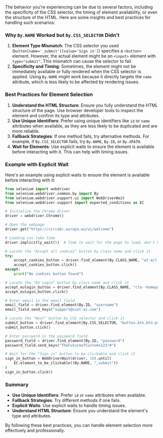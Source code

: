 The behavior you're experiencing can be due to several factors, including the specificity of the CSS selector, the timing of element availability, or even the structure of the HTML. Here are some insights and best practices for handling such scenarios:

### Why `By.NAME` Worked but `By.CSS_SELECTOR` Didn't
1. **Element Type Mismatch**: The CSS selector you used (`button[name='_submit'][value='Sign in']`) specifies a `<button>` element. However, the actual element might be an `<input>` element with `type="submit"`. This mismatch can cause the selector to fail.
2. **Specificity and Timing**: Sometimes, the element might not be immediately available or fully rendered when the CSS selector is applied. Using `By.NAME` might work because it directly targets the `name` attribute, which is less likely to be affected by rendering issues.

### Best Practices for Element Selection
1. **Understand the HTML Structure**: Ensure you fully understand the HTML structure of the page. Use browser developer tools to inspect the element and confirm its type and attributes.
2. **Use Unique Identifiers**: Prefer using unique identifiers like `id` or `name` attributes when available, as they are less likely to be duplicated and are more reliable.
3. **Fallback Strategies**: If one method fails, try alternative methods. For example, if `By.CSS_SELECTOR` fails, try `By.NAME`, `By.ID`, or `By.XPATH`.
4. **Wait for Elements**: Use explicit waits to ensure the element is available before interacting with it. This can help with timing issues.

### Example with Explicit Wait
Here's an example using explicit waits to ensure the element is available before interacting with it:

```python
from selenium import webdriver
from selenium.webdriver.common.by import By
from selenium.webdriver.support.ui import WebDriverWait
from selenium.webdriver.support import expected_conditions as EC

# Initialize the Chrome driver
driver = webdriver.Chrome()

# Open the webpage
driver.get("https://circabc.europa.eu/ui/welcome")

# Loading can take time
driver.implicitly_wait(5)  # Time to wait for the page to load; don't have to wait for the complete duration if the page loads faster

# Locate the "Accept all cookies" button by class name and click it
try:
    accept_cookies_button = driver.find_element(By.CLASS_NAME, "wt-ecl-button--primary")
    accept_cookies_button.click()
except:
    print("No cookies button found")

# Locate the "EU Login" button by class name and click it
accept_eulogin_button = driver.find_element(By.CLASS_NAME, "cta--homepage")
accept_eulogin_button.click()

# Enter email in the email field
email_field = driver.find_element(By.ID, "username")
email_field.send_keys("support@cust-ai.com")

# Locate the "Next" button by CSS selector and click it
submit_button = driver.find_element(By.CSS_SELECTOR, "button.btn.btn-primary.btn-next.mt-0")
submit_button.click()

# Enter password in the password field
password_field = driver.find_element(By.ID, "password")
password_field.send_keys("TheFutureofCustoms123!#")

# Wait for the "Sign in" button to be clickable and click it
sign_in_button = WebDriverWait(driver, 10).until(
    EC.element_to_be_clickable((By.NAME, "_submit"))
)
sign_in_button.click()
```

### Summary
- **Use Unique Identifiers**: Prefer `id` or `name` attributes when available.
- **Fallback Strategies**: Try different methods if one fails.
- **Explicit Waits**: Use explicit waits to handle timing issues.
- **Understand HTML Structure**: Ensure you understand the element's type and attributes.

By following these best practices, you can handle element selection more effectively and professionally.